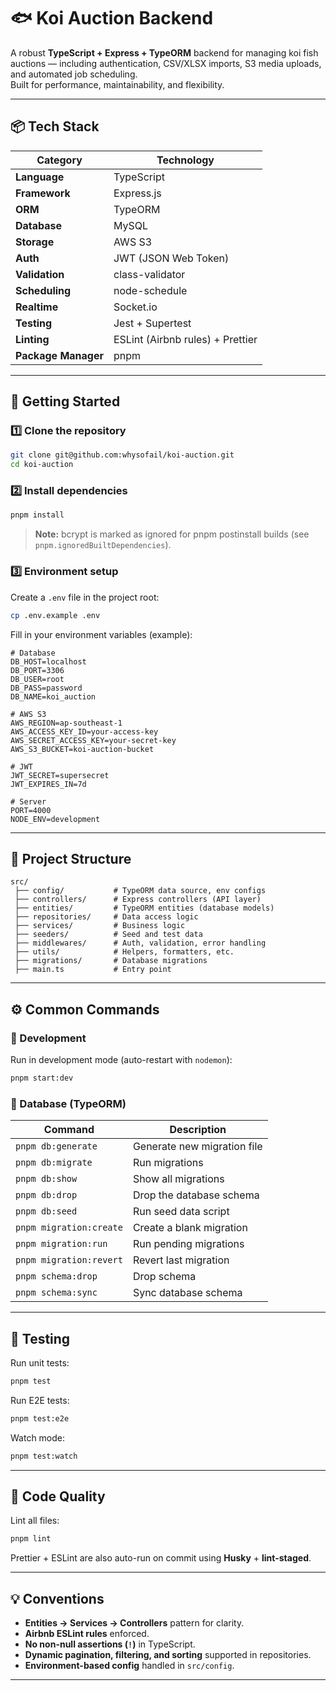 # 🐟 Koi Auction Backend

A robust **TypeScript + Express + TypeORM** backend for managing koi fish auctions — including authentication, CSV/XLSX imports, S3 media uploads, and automated job scheduling.  
Built for performance, maintainability, and flexibility.

---

## 📦 Tech Stack

| Category            | Technology                       |
| ------------------- | -------------------------------- |
| **Language**        | TypeScript                       |
| **Framework**       | Express.js                       |
| **ORM**             | TypeORM                          |
| **Database**        | MySQL                            |
| **Storage**         | AWS S3                           |
| **Auth**            | JWT (JSON Web Token)             |
| **Validation**      | class-validator                  |
| **Scheduling**      | node-schedule                    |
| **Realtime**        | Socket.io                        |
| **Testing**         | Jest + Supertest                 |
| **Linting**         | ESLint (Airbnb rules) + Prettier |
| **Package Manager** | pnpm                             |

---

## 🚀 Getting Started

### 1️⃣ Clone the repository

```bash
git clone git@github.com:whysofail/koi-auction.git
cd koi-auction
```

### 2️⃣ Install dependencies

```bash
pnpm install
```

> **Note:** bcrypt is marked as ignored for pnpm postinstall builds (see `pnpm.ignoredBuiltDependencies`).

### 3️⃣ Environment setup

Create a `.env` file in the project root:

```bash
cp .env.example .env
```

Fill in your environment variables (example):

```env
# Database
DB_HOST=localhost
DB_PORT=3306
DB_USER=root
DB_PASS=password
DB_NAME=koi_auction

# AWS S3
AWS_REGION=ap-southeast-1
AWS_ACCESS_KEY_ID=your-access-key
AWS_SECRET_ACCESS_KEY=your-secret-key
AWS_S3_BUCKET=koi-auction-bucket

# JWT
JWT_SECRET=supersecret
JWT_EXPIRES_IN=7d

# Server
PORT=4000
NODE_ENV=development
```

---

## 🧱 Project Structure

```
src/
 ├── config/           # TypeORM data source, env configs
 ├── controllers/      # Express controllers (API layer)
 ├── entities/         # TypeORM entities (database models)
 ├── repositories/     # Data access logic
 ├── services/         # Business logic
 ├── seeders/          # Seed and test data
 ├── middlewares/      # Auth, validation, error handling
 ├── utils/            # Helpers, formatters, etc.
 ├── migrations/       # Database migrations
 ├── main.ts           # Entry point
```

---

## ⚙️ Common Commands

### 🧩 Development

Run in development mode (auto-restart with `nodemon`):

```bash
pnpm start:dev
```

### 🧱 Database (TypeORM)

| Command                 | Description                 |
| ----------------------- | --------------------------- |
| `pnpm db:generate`      | Generate new migration file |
| `pnpm db:migrate`       | Run migrations              |
| `pnpm db:show`          | Show all migrations         |
| `pnpm db:drop`          | Drop the database schema    |
| `pnpm db:seed`          | Run seed data script        |
| `pnpm migration:create` | Create a blank migration    |
| `pnpm migration:run`    | Run pending migrations      |
| `pnpm migration:revert` | Revert last migration       |
| `pnpm schema:drop`      | Drop schema                 |
| `pnpm schema:sync`      | Sync database schema        |

---

## 🧪 Testing

Run unit tests:

```bash
pnpm test
```

Run E2E tests:

```bash
pnpm test:e2e
```

Watch mode:

```bash
pnpm test:watch
```

---

## 🧹 Code Quality

Lint all files:

```bash
pnpm lint
```

Prettier + ESLint are also auto-run on commit using **Husky** + **lint-staged**.

---

## 💡 Conventions

- **Entities → Services → Controllers** pattern for clarity.
- **Airbnb ESLint rules** enforced.
- **No non-null assertions (`!`)** in TypeScript.
- **Dynamic pagination, filtering, and sorting** supported in repositories.
- **Environment-based config** handled in `src/config`.

---
